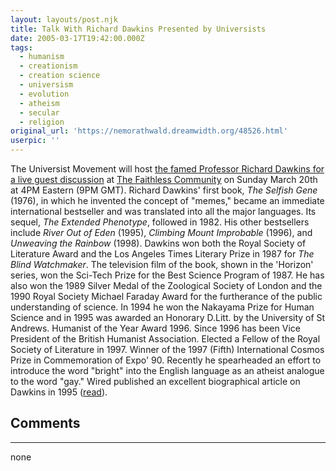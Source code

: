 ```yaml
---
layout: layouts/post.njk
title: Talk With Richard Dawkins Presented by Universists
date: 2005-03-17T19:42:00.000Z
tags:
  - humanism
  - creationism
  - creation science
  - universism
  - evolution
  - atheism
  - secular
  - religion
original_url: 'https://nemorathwald.dreamwidth.org/48526.html'
userpic: ''
---
```

The Universist Movement will host [the famed Professor Richard Dawkins for a live guest discussion](http://universist.org/richarddawkins.htm) at [The Faithless Community](http://faithless.org/) on Sunday March 20th at 4PM Eastern (9PM GMT). Richard Dawkins' first book, _The Selfish Gene_ (1976), in which he invented the concept of "memes," became an immediate international bestseller and was translated into all the major languages. Its sequel, _The Extended Phenotype_, followed in 1982. His other bestsellers include _River Out of Eden_ (1995), _Climbing Mount Improbable_ (1996), and _Unweaving the Rainbow_ (1998). Dawkins won both the Royal Society of Literature Award and the Los Angeles Times Literary Prize in 1987 for _The Blind Watchmaker_. The television film of the book, shown in the 'Horizon' series, won the Sci-Tech Prize for the Best Science Program of 1987. He has also won the 1989 Silver Medal of the Zoological Society of London and the 1990 Royal Society Michael Faraday Award for the furtherance of the public understanding of science. In 1994 he won the Nakayama Prize for Human Science and in 1995 was awarded an Honorary D.Litt. by the University of St Andrews. Humanist of the Year Award 1996. Since 1996 has been Vice President of the British Humanist Association. Elected a Fellow of the Royal Society of Literature in 1997. Winner of the 1997 (Fifth) International Cosmos Prize in Commemoration of Expo' 90. Recently he spearheaded an effort to introduce the word "bright" into the English language as an atheist analogue to the word "gay." Wired published an excellent biographical article on Dawkins in 1995 ([read](http://www.wired.com/wired/archive/3.07/dawkins.html)).

## Comments

---

none
